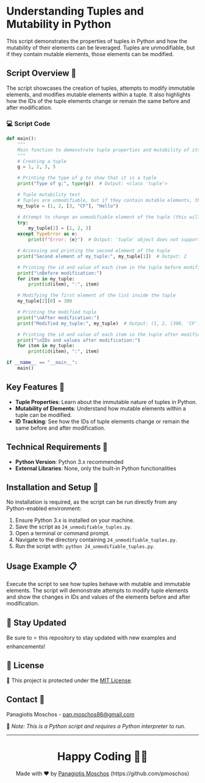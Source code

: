 # Understanding Tuples and Mutability in Python

This script demonstrates the properties of tuples in Python and how the mutability of their elements can be leveraged. Tuples are unmodifiable, but if they contain mutable elements, those elements can be modified.

## Script Overview 📘

The script showcases the creation of tuples, attempts to modify immutable elements, and modifies mutable elements within a tuple. It also highlights how the IDs of the tuple elements change or remain the same before and after modification.

### :computer: Script Code

```python
def main():
    """
    Main function to demonstrate tuple properties and mutability of its elements.
    """
    # Creating a tuple
    g = 1, 2, 3, 5

    # Printing the type of g to show that it is a tuple
    print("Type of g:", type(g))  # Output: <class 'tuple'>

    # Tuple mutability test
    # Tuples are unmodifiable, but if they contain mutable elements, those elements can be changed.
    my_tuple = (1, 2, [3, "CF"], "Hello")

    # Attempt to change an unmodifiable element of the tuple (this will raise an error)
    try:
        my_tuple[2] = [1, 2, 3]
    except TypeError as e:
        print(f"Error: {e}")  # Output: 'tuple' object does not support item assignment

    # Accessing and printing the second element of the tuple
    print("Second element of my_tuple:", my_tuple[1])  # Output: 2

    # Printing the id and value of each item in the tuple before modification
    print("\nBefore modification:")
    for item in my_tuple:
        print(id(item), ":", item)

    # Modifying the first element of the list inside the tuple
    my_tuple[2][0] = 300

    # Printing the modified tuple
    print("\nAfter modification:")
    print("Modified my_tuple:", my_tuple)  # Output: (1, 2, [300, 'CF'], 'Hello')

    # Printing the id and value of each item in the tuple after modification
    print("\nIDs and values after modification:")
    for item in my_tuple:
        print(id(item), ":", item)

if __name__ == "__main__":
    main()
```

## Key Features 🌟
- **Tuple Properties**: Learn about the immutable nature of tuples in Python.
- **Mutability of Elements**: Understand how mutable elements within a tuple can be modified.
- **ID Tracking**: See how the IDs of tuple elements change or remain the same before and after modification.

## Technical Requirements 🔧
- **Python Version**: Python 3.x recommended
- **External Libraries**: None, only the built-in Python functionalities

## Installation and Setup 🚀
No installation is required, as the script can be run directly from any Python-enabled environment:

1. Ensure Python 3.x is installed on your machine.
2. Save the script as `24_unmodifiable_tuples.py`.
3. Open a terminal or command prompt.
4. Navigate to the directory containing `24_unmodifiable_tuples.py`.
5. Run the script with: `python 24_unmodifiable_tuples.py`.

## Usage Example 📋
Execute the script to see how tuples behave with mutable and immutable elements. The script will demonstrate attempts to modify tuple elements and show the changes in IDs and values of the elements before and after modification.

## 📢 Stay Updated

Be sure to ⭐ this repository to stay updated with new examples and enhancements!

## 📄 License
🔐 This project is protected under the [MIT License](https://mit-license.org/).


## Contact 📧
Panagiotis Moschos - pan.moschos86@gmail.com

🔗 *Note: This is a Python script and requires a Python interpreter to run.*

---
<h1 align=center>Happy Coding 👨‍💻 </h1>

<p align="center">
  Made with ❤️ by 
  <a href="https://www.linkedin.com/in/panagiotis-moschos" target="_blank">
  Panagiotis Moschos</a> (https://github.com/pmoschos)
</p>
